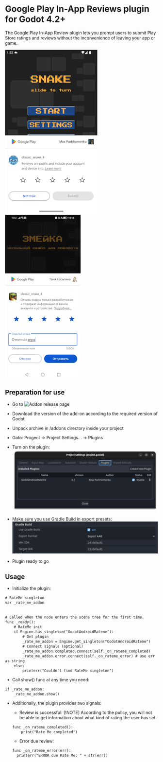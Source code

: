 # Google Play In-App Reviews plugin for Godot 4.2+

The Google Play In-App Review plugin lets you prompt users to submit Play Store ratings and reviews without the inconvenience of leaving your app or game.

![Example 1](/assets/rew_screen_01.png) ![Example 2](/assets/rew_screen_02.png)

## Preparation for use

- Go to ![Addon release page](/releases)
- Download the version of the add-on according to the required version of Godot
- Unpack archive in /addons directory inside your project
- Goto: Progect -> Project Settings... -> Plugins
- Turn on the plugin:\
![turn on the plugin](/assets/page_plugin.png)

- Make sure you use Gradle Build in export presets:\
![Use Gradle Build](/assets/page_export.png)

- Plugin ready to go

## Usage

- Initialize the plugin:

```gdscript
# RateMe singleton
var _rate_me_addon


# Called when the node enters the scene tree for the first time.
func _ready():
    # RateMe init
    if Engine.has_singleton("GodotAndroidRateme"):
        # Get plugin
        _rate_me_addon = Engine.get_singleton("GodotAndroidRateme")
        # Connect signals (optional)
        _rate_me_addon.completed.connect(self._on_rateme_completed)
        _rate_me_addon.error.connect(self._on_rateme_error) # use err as string
    else:
        printerr("Couldn't find RateMe singleton")
```

- Call show() func at any time you need:

```gdscript
if _rate_me_addon:
    _rate_me_addon.show()
```

- Additionally, the plugin provides two signals:
  - Review is successful:
  [!NOTE]
  According to the policy, you will not be able to get information about what kind of rating the user has set.

  ```gdscript
  func _on_rateme_completed():
      print("Rate Me completed")
  ```

  - Error due review:

  ```gdscript
  func _on_rateme_error(err):
    printerr("ERROR due Rate Me: " + str(err))
  ```
